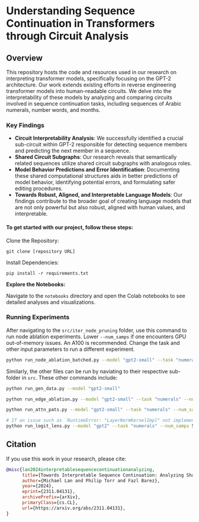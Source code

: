 # Understanding Sequence Continuation in Transformers through Circuit Analysis 

## Overview

This repository hosts the code and resources used in our research on interpreting transformer models, specifically focusing on the GPT-2 architecture. Our work extends existing efforts in reverse engineering transformer models into human-readable circuits. We delve into the interpretability of these models by analyzing and comparing circuits involved in sequence continuation tasks, including sequences of Arabic numerals, number words, and months.

### Key Findings

- **Circuit Interpretability Analysis**: We successfully identified a crucial sub-circuit within GPT-2 responsible for detecting sequence members and predicting the next member in a sequence.
- **Shared Circuit Subgraphs**: Our research reveals that semantically related sequences utilize shared circuit subgraphs with analogous roles.
- **Model Behavior Predictions and Error Identification**: Documenting these shared computational structures aids in better predictions of model behavior, identifying potential errors, and formulating safer editing procedures.
- **Towards Robust, Aligned, and Interpretable Language Models**: Our findings contribute to the broader goal of creating language models that are not only powerful but also robust, aligned with human values, and interpretable.


#### To get started with our project, follow these steps:

Clone the Repository: 

`` git clone [repository URL] ``

Install Dependencies:

`` pip install -r requirements.txt ``

**Explore the Notebooks:**

Navigate to the ``notebooks`` directory and open the Colab notebooks to see detailed analyses and visualizations.

### Running Experiments

After navigating to the `src/iter_node_pruning` folder, use this command to run node ablation experiments. Lower `--num_samps` if one encounters GPU out-of-memory issues. An A100 is recommended. Change the task and other input parameters to run a different experiment.

```bash
python run_node_ablation_batched.py --model "gpt2-small" --task "numerals" --num_samps 512 --threshold 20 --one_iter
```

Similarly, the other files can be run by naviating to their respective sub-folder in `src`. These other commands include:

```bash
python run_gen_data.py --model "gpt2-small" 

python run_edge_ablation.py --model "gpt2-small" --task "numerals" --num_samps 512 --threshold 0.8

python run_attn_pats.py --model "gpt2-small" --task "numerals" --num_samps 128 

# If an issue such as `RuntimeError: "LayerNormKernelImpl" not implemented for 'Half'`, it could be due to the GPU not being powerful enough.
python run_logit_lens.py --model "gpt2" --task "numerals" --num_samps 512
```

## Citation

If you use this work in your research, please cite:

```bibtex
@misc{lan2024interpretablesequencecontinuationanalyzing,
      title={Towards Interpretable Sequence Continuation: Analyzing Shared Circuits in Large Language Models}, 
      author={Michael Lan and Philip Torr and Fazl Barez},
      year={2024},
      eprint={2311.04131},
      archivePrefix={arXiv},
      primaryClass={cs.CL},
      url={https://arxiv.org/abs/2311.04131}, 
}
